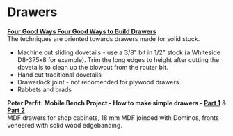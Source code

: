 # Drawers

**[Four Good Ways Four Good Ways to Build Drawers](https://www.popularwoodworking.com/wp-content/uploads/2009/02/MakingDrawers.pdf)**  
The techniques are oriented towards drawers made for solid stock.
* Machine cut sliding dovetails - use a 3/8" bit in 1/2" stock (a Whiteside D8-375x8 for example). Trim the long edges to height after cutting the dovetails to clean up the blowout from the router bit.
* Hand cut traditional dovetails
* Drawerlock joint - not recomended for plywood drawers.
* Rabbets and brads

**Peter Parfit: Mobile Bench Project - How to make simple drawers - [Part 1](https://www.youtube.com/watch?v=51LITWKTpNs)** & **[Part 2](https://www.youtube.com/watch?v=3H9HSf78iQ8)**  
MDF drawers for shop cabinets, 18 mm MDF joinded with Dominos, fronts veneered with solid wood edgebanding.
